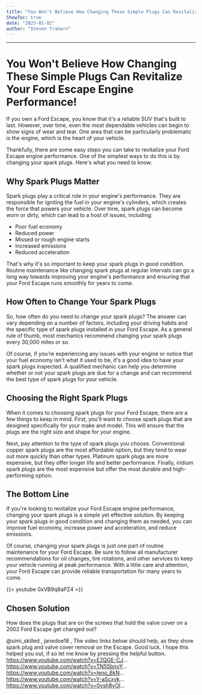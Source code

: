 ```yaml
---
title: "You Won't Believe How Changing These Simple Plugs Can Revitalize Your Ford Escape Engine Performance!"
ShowToc: true 
date: "2023-01-02"
author: "Steven Trahern"
---
```

*****
# You Won't Believe How Changing These Simple Plugs Can Revitalize Your Ford Escape Engine Performance!

If you own a Ford Escape, you know that it's a reliable SUV that's built to last. However, over time, even the most dependable vehicles can begin to show signs of wear and tear. One area that can be particularly problematic is the engine, which is the heart of your vehicle. 

Thankfully, there are some easy steps you can take to revitalize your Ford Escape engine performance. One of the simplest ways to do this is by changing your spark plugs. Here's what you need to know.

## Why Spark Plugs Matter

Spark plugs play a critical role in your engine's performance. They are responsible for igniting the fuel in your engine's cylinders, which creates the force that powers your vehicle. Over time, spark plugs can become worn or dirty, which can lead to a host of issues, including:

- Poor fuel economy
- Reduced power
- Missed or rough engine starts
- Increased emissions
- Reduced acceleration

That's why it's so important to keep your spark plugs in good condition. Routine maintenance like changing spark plugs at regular intervals can go a long way towards improving your engine's performance and ensuring that your Ford Escape runs smoothly for years to come.

## How Often to Change Your Spark Plugs

So, how often do you need to change your spark plugs? The answer can vary depending on a number of factors, including your driving habits and the specific type of spark plugs installed in your Ford Escape. As a general rule of thumb, most mechanics recommend changing your spark plugs every 30,000 miles or so.

Of course, if you're experiencing any issues with your engine or notice that your fuel economy isn't what it used to be, it's a good idea to have your spark plugs inspected. A qualified mechanic can help you determine whether or not your spark plugs are due for a change and can recommend the best type of spark plugs for your vehicle.

## Choosing the Right Spark Plugs

When it comes to choosing spark plugs for your Ford Escape, there are a few things to keep in mind. First, you'll want to choose spark plugs that are designed specifically for your make and model. This will ensure that the plugs are the right size and shape for your engine.

Next, pay attention to the type of spark plugs you choose. Conventional copper spark plugs are the most affordable option, but they tend to wear out more quickly than other types. Platinum spark plugs are more expensive, but they offer longer life and better performance. Finally, iridium spark plugs are the most expensive but offer the most durable and high-performing option.

## The Bottom Line

If you're looking to revitalize your Ford Escape engine performance, changing your spark plugs is a simple yet effective solution. By keeping your spark plugs in good condition and changing them as needed, you can improve fuel economy, increase power and acceleration, and reduce emissions.

Of course, changing your spark plugs is just one part of routine maintenance for your Ford Escape. Be sure to follow all manufacturer recommendations for oil changes, tire rotations, and other services to keep your vehicle running at peak performance. With a little care and attention, your Ford Escape can provide reliable transportation for many years to come.

{{< youtube 0xVB9q8aPZ4 >}} 



## Chosen Solution
 How does the plugs that are on the screws that hold the valve cover on a 2002 Ford Escape get changed out?

 @simi_skilled , janedoe18 , The video links below should help, as they show spark plug and valve cover removal on the Escape.  Good luck.
I hope this helped you out, if so let me know by pressing the helpful button.
https://www.youtube.com/watch?v=EZQGE-CJ...
https://www.youtube.com/watch?v=TN5SbnvY...
https://www.youtube.com/watch?v=Ieno_6kN...
https://www.youtube.com/watch?v=Y-aScxyk...
https://www.youtube.com/watch?v=0vsh8yOl...




